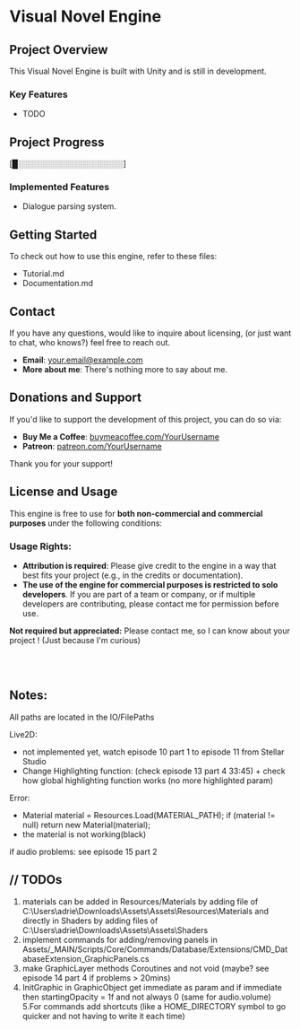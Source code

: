 # Visual Novel Engine

## Project Overview

This Visual Novel Engine is built with Unity and is still in development.

### Key Features

- TODO

## Project Progress

[█░░░░░░░░░░░░░░░░░░░]

### Implemented Features

- Dialogue parsing system.

## Getting Started


To check out how to use this engine, refer to these files:
- Tutorial.md
- Documentation.md

## Contact

If you have any questions, would like to inquire about licensing, (or just want to chat, who knows?) feel free to reach out.

- **Email**: [your.email@example.com](mailto:your.email@example.com)
- **More about me**: There's nothing more to say about me.

## Donations and Support

If you'd like to support the development of this project, you can do so via:

- **Buy Me a Coffee**: [buymeacoffee.com/YourUsername](https://www.buymeacoffee.com/YourUsername)
- **Patreon**: [patreon.com/YourUsername](https://www.patreon.com/YourUsername)

Thank you for your support!


## License and Usage

This engine is free to use for **both non-commercial and commercial purposes** under the following conditions:

### Usage Rights:

- **Attribution is required**: Please give credit to the engine in a way that best fits your project (e.g., in the credits or documentation).
- **The use of the engine for commercial purposes is restricted to solo developers**. If you are part of a team or company, or if multiple developers are contributing, please contact me for permission before use.

**Not required but appreciated:** Please contact me, so I can know about your project ! (Just because I'm curious)

<br><br>

## Notes:

All paths are located in the IO/FilePaths

Live2D:
- not implemented yet, watch episode 10 part 1 to episode 11 from Stellar Studio
- Change Highlighting function: (check episode 13 part 4 33:45) + check how global highlighting function works (no more highlighted param)

Error:
- Material material = Resources.Load<Material>(MATERIAL_PATH);
if (material != null) return new Material(material);
- the material is not working(black)

if audio problems: see episode 15 part 2

## // TODOs
1. materials can be added in Resources/Materials by adding file of C:\Users\adrie\Downloads\Assets\Assets\Resources\Materials and directly in Shaders by adding files of C:\Users\adrie\Downloads\Assets\Assets\Shaders
2. implement commands for adding/removing panels in Assets/_MAIN/Scripts/Core/Commands/Database/Extensions/CMD_DatabaseExtension_GraphicPanels.cs
3. make GraphicLayer methods Coroutines and not void (maybe? see episode 14 part 4 if problems > 20mins)
4. InitGraphic in GraphicObject get immediate as param and if immediate then startingOpacity = 1f and not always 0 (same for audio.volume)
5.For commands add shortcuts (like a HOME_DIRECTORY symbol to go quicker and not having to write it each time)
